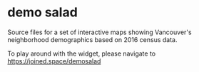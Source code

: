 # demo salad
Source files for a set of interactive maps showing Vancouver's neighborhood demographics based on 2016 census data. 

To play around with the widget, please navigate to https://joined.space/demosalad
